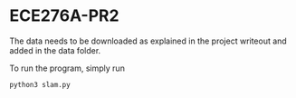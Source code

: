 # ECE276A-PR2

The data needs to be downloaded as explained in the project writeout and added in the data folder. 

To run the program, simply run 

`python3 slam.py`
